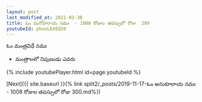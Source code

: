 ```yaml
---
layout: post
last_modified_at: 2021-03-30
title: ఓం మనోహరాయ నమః  - 1008 రోజుల తపస్సులో రోజు  299
youtubeId: phooLkXEQI0
---
```

 
 
 ఓం మంత్రవిధే నమః  
 
 -  మంత్రాలలో నిపుణుడు ఎవరు 
 
  
 
  
 
 
 
 
 
 


{% include youtubePlayer.html id=page.youtubeId %}
 
[Next]({{ site.baseurl }}{% link  split2/_posts/2019-11-17-ఓం అనుకూలాయ నమః  - 1008 రోజుల తపస్సులో రోజు  300.md%})
 
